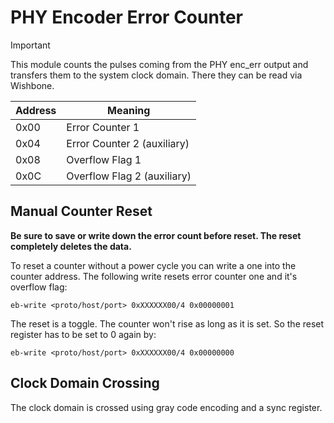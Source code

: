 # PHY Encoder Error Counter

> [!IMPORTANT]
> This module counts the pulses coming from the PHY enc_err output and transfers them to the system clock domain. There they can be read via Wishbone.

| Address | Meaning |
| ------- | ------- |
| 0x00    | Error Counter 1 |
| 0x04    | Error Counter 2 (auxiliary) |
| 0x08    | Overflow Flag 1 |
| 0x0C    | Overflow Flag 2 (auxiliary) |

## Manual Counter Reset

**Be sure to save or write down the error count before reset. The reset completely deletes the data.**

To reset a counter without a power cycle you can write a one into the counter address. The following write resets error counter one and it's overflow flag:

```
eb-write <proto/host/port> 0xXXXXXX00/4 0x00000001
```

The reset is a toggle. The counter won't rise as long as it is set. So the reset register has to be set to 0 again by:

```
eb-write <proto/host/port> 0xXXXXXX00/4 0x00000000
```

## Clock Domain Crossing

The clock domain is crossed using gray code encoding and a sync register.
